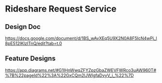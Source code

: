 # Rideshare Request Service

## Design Doc
https://docs.google.com/document/d/1BS_wAvXEq5U9X2N0A8F5IcN4wPj_l8pE512IKlzITnQ/edit?tab=t.0

## Feature Designs 
https://app.diagrams.net/#G1IHnWwqZFYZpzGbaZWEVFWRco3uAW960T#%7B%22pageId%22%3A%22GxCQm2lJWlgfaDvyV_i_%22%7D
